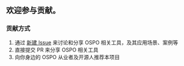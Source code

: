 ## 欢迎参与贡献。

### 贡献方式 
1. 通过 [新建 Issue](https://github.com/node/Tools-for-OSPO/issues/new) 来讨论和分享 OSPO 相关工具，及其应用场景、案例等
2. 直接提交 PR 来分享 OSPO 相关工具
3. 向你身边的 OSPO 从业者及开源人推荐本项目


